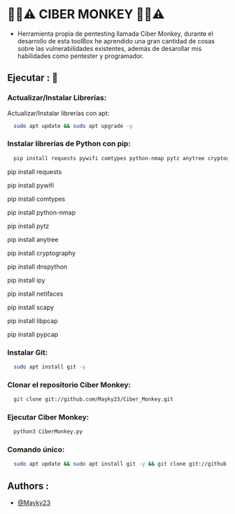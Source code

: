 # 🔐📶⚠️ CIBER MONKEY 🔐📶⚠️
- Herramienta propia de pentesting llamada Ciber Monkey, durante el desarrollo de esta toolBox he aprendido una gran cantidad de cosas sobre las vulnerabilidades existentes, además de desarollar mis habilidades como pentester y programador. 


## Ejecutar : 🚀

### Actualizar/Instalar Librerías: 

Actualizar/Instalar librerías con apt:
```bash
  sudo apt update && sudo apt upgrade -y
```

### Instalar librerías de Python con pip:
```bash
  pip install requests pywifi comtypes python-nmap pytz anytree cryptography dnspython ipy netifaces scapy libpcap pypcap
```

pip install requests    

 pip install pywifi          
 
 pip install comtypes        
 
 pip install python-nmap   
 
 pip install pytz            
 
 pip install anytree

 pip install cryptography

 pip install dnspython

pip install ipy

pip install netifaces

pip install scapy

pip install libpcap

pip install pypcap


### Instalar Git:
```bash
  sudo apt install git -y
```

### Clonar el repositorio Ciber Monkey:
```bash
  git clone git://github.com/Mayky23/Ciber_Monkey.git
```

### Ejecutar Ciber Monkey:
```bash
  python3 CiberMonkey.py
```

### Comando único:
```bash
  sudo apt update && sudo apt install git -y && git clone git://github.com/Mayky23/Ciber_Monkey.git && python3 CiberMonkey.py
```

## Authors : 

- [@Mayky23](https://github.com/Mayky23)
